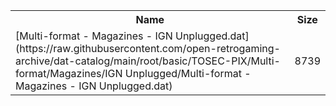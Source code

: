<table>
<tr><th>Name</th><th>Size</th></tr>
<tr><td>[Multi-format - Magazines - IGN Unplugged.dat](https://raw.githubusercontent.com/open-retrogaming-archive/dat-catalog/main/root/basic/TOSEC-PIX/Multi-format/Magazines/IGN Unplugged/Multi-format - Magazines - IGN Unplugged.dat)</td><td>8739</td></tr>
</table>
